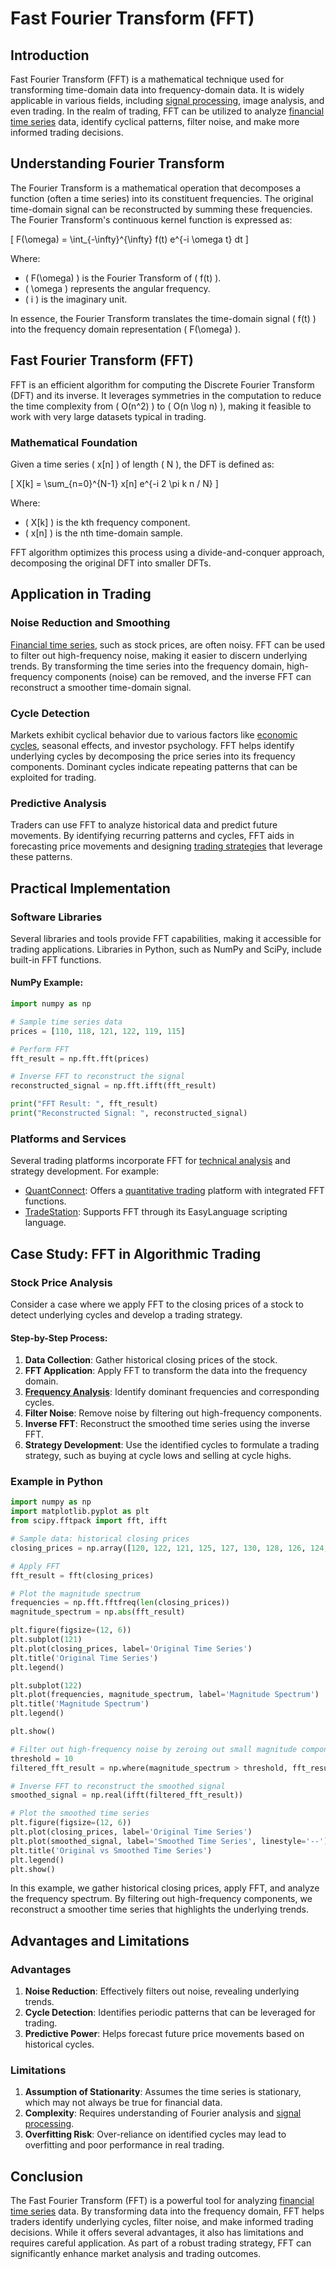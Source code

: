 # Fast Fourier Transform (FFT)

## Introduction

Fast Fourier Transform (FFT) is a mathematical technique used for transforming time-domain data into frequency-domain data. It is widely applicable in various fields, including [signal processing](../s/signal_processing_in_trading.md), image analysis, and even trading. In the realm of trading, FFT can be utilized to analyze [financial time series](../f/financial_time_series.md) data, identify cyclical patterns, filter noise, and make more informed trading decisions.

## Understanding Fourier Transform

The Fourier Transform is a mathematical operation that decomposes a function (often a time series) into its constituent frequencies. The original time-domain signal can be reconstructed by summing these frequencies. The Fourier Transform's continuous kernel function is expressed as:

\[ F(\omega) = \int_{-\infty}^{\infty} f(t) e^{-i \omega t} dt \]

Where:
- \( F(\omega) \) is the Fourier Transform of \( f(t) \).
- \( \omega \) represents the angular frequency.
- \( i \) is the imaginary unit.

In essence, the Fourier Transform translates the time-domain signal \( f(t) \) into the frequency domain representation \( F(\omega) \).

## Fast Fourier Transform (FFT)

FFT is an efficient algorithm for computing the Discrete Fourier Transform (DFT) and its inverse. It leverages symmetries in the computation to reduce the time complexity from \( O(n^2) \) to \( O(n \log n) \), making it feasible to work with very large datasets typical in trading.

### Mathematical Foundation

Given a time series \( x[n] \) of length \( N \), the DFT is defined as:

\[ X[k] = \sum_{n=0}^{N-1} x[n] e^{-i 2 \pi k n / N} \]

Where:
- \( X[k] \) is the kth frequency component.
- \( x[n] \) is the nth time-domain sample.

FFT algorithm optimizes this process using a divide-and-conquer approach, decomposing the original DFT into smaller DFTs.

## Application in Trading

### Noise Reduction and Smoothing

[Financial time series](../f/financial_time_series.md), such as stock prices, are often noisy. FFT can be used to filter out high-frequency noise, making it easier to discern underlying trends. By transforming the time series into the frequency domain, high-frequency components (noise) can be removed, and the inverse FFT can reconstruct a smoother time-domain signal.

### Cycle Detection

Markets exhibit cyclical behavior due to various factors like [economic cycles](../e/economic_cycles.md), seasonal effects, and investor psychology. FFT helps identify underlying cycles by decomposing the price series into its frequency components. Dominant cycles indicate repeating patterns that can be exploited for trading.

### Predictive Analysis

Traders can use FFT to analyze historical data and predict future movements. By identifying recurring patterns and cycles, FFT aids in forecasting price movements and designing [trading strategies](../t/trading_strategies.md) that leverage these patterns.

## Practical Implementation

### Software Libraries

Several libraries and tools provide FFT capabilities, making it accessible for trading applications. Libraries in Python, such as NumPy and SciPy, include built-in FFT functions.

#### NumPy Example:

```python
import numpy as np

# Sample time series data
prices = [110, 118, 121, 122, 119, 115]

# Perform FFT
fft_result = np.fft.fft(prices)

# Inverse FFT to reconstruct the signal
reconstructed_signal = np.fft.ifft(fft_result)

print("FFT Result: ", fft_result)
print("Reconstructed Signal: ", reconstructed_signal)
```

### Platforms and Services

Several trading platforms incorporate FFT for [technical analysis](../t/technical_analysis.md) and strategy development. For example:
- [QuantConnect](https://www.quantconnect.com/): Offers a [quantitative trading](../q/quantitative_trading.md) platform with integrated FFT functions.
- [TradeStation](https://www.tradestation.com/): Supports FFT through its EasyLanguage scripting language.

## Case Study: FFT in Algorithmic Trading

### Stock Price Analysis

Consider a case where we apply FFT to the closing prices of a stock to detect underlying cycles and develop a trading strategy.

#### Step-by-Step Process:

1. **Data Collection**: Gather historical closing prices of the stock.
2. **FFT Application**: Apply FFT to transform the data into the frequency domain.
3. **[Frequency Analysis](../f/frequency_analysis.md)**: Identify dominant frequencies and corresponding cycles.
4. **Filter Noise**: Remove noise by filtering out high-frequency components.
5. **Inverse FFT**: Reconstruct the smoothed time series using the inverse FFT.
6. **Strategy Development**: Use the identified cycles to formulate a trading strategy, such as buying at cycle lows and selling at cycle highs.

### Example in Python

```python
import numpy as np
import matplotlib.pyplot as plt
from scipy.fftpack import fft, ifft

# Sample data: historical closing prices
closing_prices = np.array([120, 122, 121, 125, 127, 130, 128, 126, 124, 122, 123, 125])

# Apply FFT
fft_result = fft(closing_prices)

# Plot the magnitude spectrum
frequencies = np.fft.fftfreq(len(closing_prices))
magnitude_spectrum = np.abs(fft_result)

plt.figure(figsize=(12, 6))
plt.subplot(121)
plt.plot(closing_prices, label='Original Time Series')
plt.title('Original Time Series')
plt.legend()

plt.subplot(122)
plt.plot(frequencies, magnitude_spectrum, label='Magnitude Spectrum')
plt.title('Magnitude Spectrum')
plt.legend()

plt.show()

# Filter out high-frequency noise by zeroing out small magnitude components
threshold = 10
filtered_fft_result = np.where(magnitude_spectrum > threshold, fft_result, 0)

# Inverse FFT to reconstruct the smoothed signal
smoothed_signal = np.real(ifft(filtered_fft_result))

# Plot the smoothed time series
plt.figure(figsize=(12, 6))
plt.plot(closing_prices, label='Original Time Series')
plt.plot(smoothed_signal, label='Smoothed Time Series', linestyle='--')
plt.title('Original vs Smoothed Time Series')
plt.legend()
plt.show()
```

In this example, we gather historical closing prices, apply FFT, and analyze the frequency spectrum. By filtering out high-frequency components, we reconstruct a smoother time series that highlights the underlying trends.

## Advantages and Limitations

### Advantages

1. **Noise Reduction**: Effectively filters out noise, revealing underlying trends.
2. **Cycle Detection**: Identifies periodic patterns that can be leveraged for trading.
3. **Predictive Power**: Helps forecast future price movements based on historical cycles.

### Limitations

1. **Assumption of Stationarity**: Assumes the time series is stationary, which may not always be true for financial data.
2. **Complexity**: Requires understanding of Fourier analysis and [signal processing](../s/signal_processing_in_trading.md).
3. **Overfitting Risk**: Over-reliance on identified cycles may lead to overfitting and poor performance in real trading.

## Conclusion

The Fast Fourier Transform (FFT) is a powerful tool for analyzing [financial time series](../f/financial_time_series.md) data. By transforming data into the frequency domain, FFT helps traders identify underlying cycles, filter noise, and make informed trading decisions. While it offers several advantages, it also has limitations and requires careful application. As part of a robust trading strategy, FFT can significantly enhance market analysis and trading outcomes.
